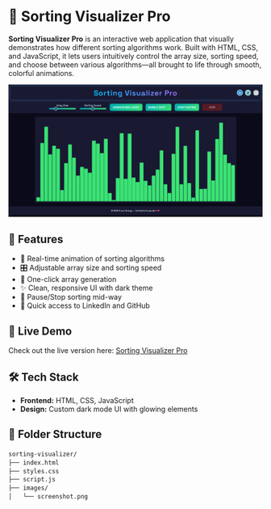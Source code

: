 # 🔢 Sorting Visualizer Pro

**Sorting Visualizer Pro** is an interactive web application that visually demonstrates how different sorting algorithms work. Built with HTML, CSS, and JavaScript, it lets users intuitively control the array size, sorting speed, and choose between various algorithms—all brought to life through smooth, colorful animations.

![App Screenshot](images/web.png) <!-- Replace with actual path if uploading image -->

## 🌟 Features

- 🎯 Real-time animation of sorting algorithms
- 🎛️ Adjustable array size and sorting speed
- 🔁 One-click array generation
- ✨ Clean, responsive UI with dark theme
- 🛑 Pause/Stop sorting mid-way
- 🔗 Quick access to LinkedIn and GitHub

## 🚀 Live Demo

Check out the live version here: [Sorting Visualizer Pro](https://sorting-visualizer-pro.vercel.app/) 


## 🛠️ Tech Stack

- **Frontend:** HTML, CSS, JavaScript
- **Design:** Custom dark mode UI with glowing elements

## 📂 Folder Structure

```bash
sorting-visualizer/
├── index.html
├── styles.css
├── script.js
├── images/
│   └── screenshot.png
